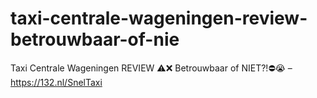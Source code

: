 # taxi-centrale-wageningen-review-betrouwbaar-of-nie
Taxi Centrale Wageningen REVIEW ⚠️❌ Betrouwbaar of NIET?!⛔️😭 – https://132.nl/SnelTaxi
